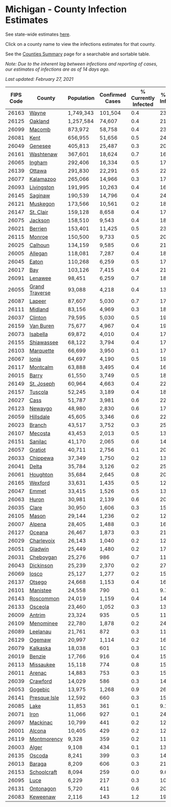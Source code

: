 # Michigan - County Infection Estimates

See state-wide estimates [here](/infections/us-mi).

Click on a county name to view the infections estimates for that county.

See the [Counties Summary](/infections/summary-counties) page for a searchable and sortable table.

*Note: Due to the inherent lag between infections and reporting of cases, our estimates of infections are as of 14 days ago.*

*Last updated: February 27, 2021*

|   FIPS Code |                           County |   Population |   Confirmed Cases |   % Currently Infected |   % Total Infected |
|-------------|----------------------------------|--------------|-------------------|------------------------|--------------------|
|       26163 |                   [Wayne](wayne) |    1,749,343 |           101,504 |                    0.4 |               23.2 |
|       26125 |               [Oakland](oakland) |    1,257,584 |            74,607 |                    0.4 |               21.4 |
|       26099 |                 [Macomb](macomb) |      873,972 |            58,758 |                    0.4 |               23.4 |
|       26081 |                     [Kent](kent) |      656,955 |            51,656 |                    0.5 |               24.2 |
|       26049 |               [Genesee](genesee) |      405,813 |            25,487 |                    0.3 |               20.8 |
|       26161 |           [Washtenaw](washtenaw) |      367,601 |            18,624 |                    0.7 |               16.6 |
|       26065 |                 [Ingham](ingham) |      292,406 |            16,334 |                    0.5 |               17.0 |
|       26139 |                 [Ottawa](ottawa) |      291,830 |            22,291 |                    0.5 |               22.8 |
|       26077 |           [Kalamazoo](kalamazoo) |      265,066 |            14,966 |                    0.3 |               17.1 |
|       26093 |         [Livingston](livingston) |      191,995 |            10,263 |                    0.4 |               16.8 |
|       26145 |               [Saginaw](saginaw) |      190,539 |            14,796 |                    0.4 |               24.5 |
|       26121 |             [Muskegon](muskegon) |      173,566 |            10,561 |                    0.2 |               18.9 |
|       26147 |           [St. Clair](st.-clair) |      159,128 |             8,658 |                    0.4 |               17.3 |
|       26075 |               [Jackson](jackson) |      158,510 |             9,543 |                    0.4 |               18.8 |
|       26021 |               [Berrien](berrien) |      153,401 |            11,425 |                    0.5 |               23.3 |
|       26115 |                 [Monroe](monroe) |      150,500 |             9,733 |                    0.5 |               20.1 |
|       26025 |               [Calhoun](calhoun) |      134,159 |             9,585 |                    0.6 |               21.5 |
|       26005 |               [Allegan](allegan) |      118,081 |             7,287 |                    0.4 |               18.5 |
|       26045 |                   [Eaton](eaton) |      110,268 |             6,259 |                    0.5 |               17.1 |
|       26017 |                       [Bay](bay) |      103,126 |             7,415 |                    0.4 |               21.9 |
|       26091 |               [Lenawee](lenawee) |       98,451 |             6,259 |                    0.7 |               18.8 |
|       26055 | [Grand Traverse](grand-traverse) |       93,088 |             4,218 |                    0.4 |               13.1 |
|       26087 |                 [Lapeer](lapeer) |       87,607 |             5,030 |                    0.7 |               17.7 |
|       26111 |               [Midland](midland) |       83,156 |             4,969 |                    0.3 |               18.0 |
|       26037 |               [Clinton](clinton) |       79,595 |             5,030 |                    0.5 |               19.4 |
|       26159 |           [Van Buren](van-buren) |       75,677 |             4,967 |                    0.4 |               19.7 |
|       26073 |             [Isabella](isabella) |       69,872 |             4,010 |                    0.4 |               17.3 |
|       26155 |         [Shiawassee](shiawassee) |       68,122 |             3,794 |                    0.4 |               17.5 |
|       26103 |           [Marquette](marquette) |       66,699 |             3,950 |                    0.1 |               17.7 |
|       26067 |                   [Ionia](ionia) |       64,697 |             4,190 |                    0.5 |               19.5 |
|       26117 |             [Montcalm](montcalm) |       63,888 |             3,495 |                    0.4 |               16.4 |
|       26015 |                   [Barry](barry) |       61,550 |             3,749 |                    0.5 |               18.1 |
|       26149 |         [St. Joseph](st.-joseph) |       60,964 |             4,663 |                    0.4 |               22.4 |
|       26157 |               [Tuscola](tuscola) |       52,245 |             3,189 |                    0.4 |               18.9 |
|       26027 |                     [Cass](cass) |       51,787 |             3,981 |                    0.6 |               22.6 |
|       26123 |               [Newaygo](newaygo) |       48,980 |             2,830 |                    0.6 |               17.0 |
|       26059 |           [Hillsdale](hillsdale) |       45,605 |             3,346 |                    0.6 |               22.9 |
|       26023 |                 [Branch](branch) |       43,517 |             3,752 |                    0.3 |               25.9 |
|       26107 |               [Mecosta](mecosta) |       43,453 |             2,013 |                    0.5 |               13.6 |
|       26151 |               [Sanilac](sanilac) |       41,170 |             2,065 |                    0.6 |               14.9 |
|       26057 |               [Gratiot](gratiot) |       40,711 |             2,756 |                    0.1 |               20.2 |
|       26033 |             [Chippewa](chippewa) |       37,349 |             1,750 |                    0.2 |               13.7 |
|       26041 |                   [Delta](delta) |       35,784 |             3,126 |                    0.2 |               25.6 |
|       26061 |             [Houghton](houghton) |       35,684 |             2,645 |                    0.8 |               20.9 |
|       26165 |               [Wexford](wexford) |       33,631 |             1,435 |                    0.5 |               12.4 |
|       26047 |                   [Emmet](emmet) |       33,415 |             1,526 |                    0.5 |               13.7 |
|       26063 |                   [Huron](huron) |       30,981 |             2,139 |                    0.6 |               20.3 |
|       26035 |                   [Clare](clare) |       30,950 |             1,606 |                    0.3 |               15.2 |
|       26105 |                   [Mason](mason) |       29,144 |             1,236 |                    0.2 |               12.6 |
|       26007 |                 [Alpena](alpena) |       28,405 |             1,488 |                    0.3 |               16.4 |
|       26127 |                 [Oceana](oceana) |       26,467 |             1,873 |                    0.3 |               21.2 |
|       26029 |         [Charlevoix](charlevoix) |       26,143 |             1,040 |                    0.2 |               12.0 |
|       26051 |               [Gladwin](gladwin) |       25,449 |             1,480 |                    0.2 |               17.3 |
|       26031 |           [Cheboygan](cheboygan) |       25,276 |               986 |                    0.7 |               11.4 |
|       26043 |           [Dickinson](dickinson) |       25,239 |             2,370 |                    0.2 |               27.6 |
|       26069 |                   [Iosco](iosco) |       25,127 |             1,277 |                    0.2 |               15.9 |
|       26137 |                 [Otsego](otsego) |       24,668 |             1,153 |                    0.4 |               16.1 |
|       26101 |             [Manistee](manistee) |       24,558 |               790 |                    0.1 |                9.7 |
|       26143 |           [Roscommon](roscommon) |       24,019 |             1,159 |                    0.4 |               14.4 |
|       26133 |               [Osceola](osceola) |       23,460 |             1,052 |                    0.3 |               13.3 |
|       26009 |                 [Antrim](antrim) |       23,324 |               935 |                    0.5 |               11.8 |
|       26109 |           [Menominee](menominee) |       22,780 |             1,878 |                    0.2 |               24.0 |
|       26089 |             [Leelanau](leelanau) |       21,761 |               872 |                    0.3 |               11.7 |
|       26129 |                 [Ogemaw](ogemaw) |       20,997 |             1,114 |                    0.2 |               16.0 |
|       26079 |             [Kalkaska](kalkaska) |       18,038 |               601 |                    0.3 |               10.6 |
|       26019 |                 [Benzie](benzie) |       17,766 |               916 |                    0.4 |               15.0 |
|       26113 |           [Missaukee](missaukee) |       15,118 |               774 |                    0.8 |               15.0 |
|       26011 |                 [Arenac](arenac) |       14,883 |               753 |                    0.3 |               15.6 |
|       26039 |             [Crawford](crawford) |       14,029 |               586 |                    0.3 |               14.0 |
|       26053 |               [Gogebic](gogebic) |       13,975 |             1,268 |                    0.9 |               26.3 |
|       26141 |     [Presque Isle](presque-isle) |       12,592 |               660 |                    0.3 |               15.5 |
|       26085 |                     [Lake](lake) |       11,853 |               361 |                    0.1 |                9.1 |
|       26071 |                     [Iron](iron) |       11,066 |               927 |                    0.1 |               24.0 |
|       26097 |             [Mackinac](mackinac) |       10,799 |               441 |                    0.2 |               12.1 |
|       26001 |                 [Alcona](alcona) |       10,405 |               429 |                    0.2 |               12.5 |
|       26119 |       [Montmorency](montmorency) |        9,328 |               359 |                    0.2 |               11.7 |
|       26003 |                   [Alger](alger) |        9,108 |               434 |                    0.1 |               13.7 |
|       26135 |                 [Oscoda](oscoda) |        8,241 |               399 |                    0.3 |               14.6 |
|       26013 |                 [Baraga](baraga) |        8,209 |               606 |                    0.3 |               21.9 |
|       26153 |       [Schoolcraft](schoolcraft) |        8,094 |               259 |                    0.0 |                9.6 |
|       26095 |                     [Luce](luce) |        6,229 |               217 |                    0.3 |               10.6 |
|       26131 |           [Ontonagon](ontonagon) |        5,720 |               411 |                    0.6 |               20.6 |
|       26083 |             [Keweenaw](keweenaw) |        2,116 |               143 |                    1.2 |               19.8 |